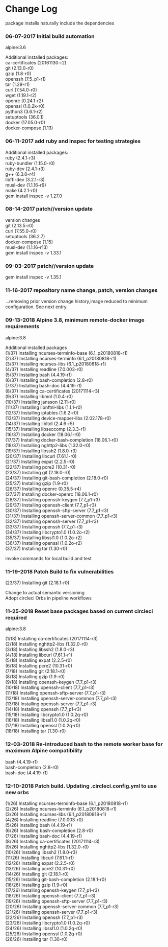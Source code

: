 # Change Log

package installs naturally include the dependencies

### 06-07-2017 Initial build automation

alpine:3.6

Additional installed packages:  
ca-certificates (20161130-r2)  
git (2.13.0-r0)  
gzip (1.8-r0)  
openssh (7.5_p1-r1)  
tar (1.29-r1)  
curl (7.54.0-r0)  
wget (1.19.1-r2)  
openrc (0.24.1-r2)  
openssl (1.0.2k-r0)  
python3 (3.6.1-r2)  
setuptools (36.0.1)  
docker (17.05.0-r0)  
docker-compose (1.13)  

### 06-11-2017 add ruby and inspec for testing strategies

Additional installed packages:  
ruby (2.4.1-r3)  
ruby-bundler (1.15.0-r0)  
ruby-dev (2.4.1-r3)  
g++ (6.3.0-r4)  
libffi-dev (3.2.1-r3)  
musl-dev (1.1.16-r9)  
make (4.2.1-r0)  
gem install inspec -v 1.27.0  


### 08-14-2017 patch//version update

version changes  
git (2.13.5-r0)  
curl (7.55.0-r0)  
setuptools (36.2.7)  
docker-compose (1.15)  
musl-dev (1.1.16-r13)  
gem install inspec -v 1.33.1  

### 09-03-2017 patch//version update

gem install inspec -v 1.35.1  

### 11-16-2017 repository name change, patch, version changes

...removing prior version change history,image reduced to minimum configuration. See next entry.  

### 09-13-2018 Alpine 3.8, minimum remote-docker image requirements

alpine:3.8  

Additional installed packages  
(1/37) Installing ncurses-terminfo-base (6.1_p20180818-r1)  
(2/37) Installing ncurses-terminfo (6.1_p20180818-r1)  
(3/37) Installing ncurses-libs (6.1_p20180818-r1)  
(4/37) Installing readline (7.0.003-r0)  
(5/37) Installing bash (4.4.19-r1)  
(6/37) Installing bash-completion (2.8-r0)  
(7/37) Installing bash-doc (4.4.19-r1)  
(8/37) Installing ca-certificates (20171114-r3)  
(9/37) Installing libmnl (1.0.4-r0)  
(10/37) Installing jansson (2.11-r0)  
(11/37) Installing libnftnl-libs (1.1.1-r0)  
(12/37) Installing iptables (1.6.2-r0)  
(13/37) Installing device-mapper-libs (2.02.178-r0)  
(14/37) Installing libltdl (2.4.6-r5)  
(15/37) Installing libseccomp (2.3.3-r1)  
(16/37) Installing docker (18.06.1-r0)  
(17/37) Installing docker-bash-completion (18.06.1-r0)  
(18/37) Installing nghttp2-libs (1.32.0-r0)  
(19/37) Installing libssh2 (1.8.0-r3)  
(20/37) Installing libcurl (7.61.1-r0)  
(21/37) Installing expat (2.2.5-r0)  
(22/37) Installing pcre2 (10.31-r0)  
(23/37) Installing git (2.18.0-r0)  
(24/37) Installing git-bash-completion (2.18.0-r0)  
(25/37) Installing gzip (1.9-r0)  
(26/37) Installing openrc (0.35.5-r4)   
(27/37) Installing docker-openrc (18.06.1-r0)  
(28/37) Installing openssh-keygen (7.7_p1-r3)  
(29/37) Installing openssh-client (7.7_p1-r3)  
(30/37) Installing openssh-sftp-server (7.7_p1-r3)  
(31/37) Installing openssh-server-common (7.7_p1-r3)  
(32/37) Installing openssh-server (7.7_p1-r3)  
(33/37) Installing openssh (7.7_p1-r3)  
(34/37) Installing libcrypto1.0 (1.0.2o-r2)  
(35/37) Installing libssl1.0 (1.0.2o-r2)  
(36/37) Installing openssl (1.0.2o-r2)  
(37/37) Installing tar (1.30-r0)  

invoke commands for local build and test  

### 11-19-2018 Patch Build to fix vulnerabilities  

(23/37) Installing git (2.18.1-r0)  

Change to actual semantic versioning  
Adopt circleci Orbs in pipeline workflows  

### 11-25-2018 Reset base packages based on current circleci required

alpine:3.8  
  
(1/18) Installing ca-certificates (20171114-r3)  
(2/18) Installing nghttp2-libs (1.32.0-r0)  
(3/18) Installing libssh2 (1.8.0-r3)  
(4/18) Installing libcurl (7.61.1-r1)  
(5/18) Installing expat (2.2.5-r0)  
(6/18) Installing pcre2 (10.31-r0)  
(7/18) Installing git (2.18.1-r0)  
(8/18) Installing gzip (1.9-r0)  
(9/18) Installing openssh-keygen (7.7_p1-r3)  
(10/18) Installing openssh-client (7.7_p1-r3)  
(11/18) Installing openssh-sftp-server (7.7_p1-r3)  
(12/18) Installing openssh-server-common (7.7_p1-r3)  
(13/18) Installing openssh-server (7.7_p1-r3)  
(14/18) Installing openssh (7.7_p1-r3)  
(15/18) Installing libcrypto1.0 (1.0.2q-r0)  
(16/18) Installing libssl1.0 (1.0.2q-r0)  
(17/18) Installing openssl (1.0.2q-r0)  
(18/18) Installing tar (1.30-r0)  

### 12-03-2018 Re-introduced bash to the remote worker base for maximum Alpine compatibility

bash (4.4.19-r1)  
bash-completion (2.8-r0)  
bash-doc (4.4.19-r1)  

### 12-10-2018 Patch build. Updating .circleci.config.yml to use new orbs

(1/26) Installing ncurses-terminfo-base (6.1_p20180818-r1)  
(2/26) Installing ncurses-terminfo (6.1_p20180818-r1)  
(3/26) Installing ncurses-libs (6.1_p20180818-r1)  
(4/26) Installing readline (7.0.003-r0)  
(5/26) Installing bash (4.4.19-r1)  
(6/26) Installing bash-completion (2.8-r0)  
(7/26) Installing bash-doc (4.4.19-r1)  
(8/26) Installing ca-certificates (20171114-r3)  
(9/26) Installing nghttp2-libs (1.32.0-r0)  
(10/26) Installing libssh2 (1.8.0-r3)  
(11/26) Installing libcurl (7.61.1-r1)  
(12/26) Installing expat (2.2.5-r0)  
(13/26) Installing pcre2 (10.31-r0)  
(14/26) Installing git (2.18.1-r0)  
(15/26) Installing git-bash-completion (2.18.1-r0)  
(16/26) Installing gzip (1.9-r0)  
(17/26) Installing openssh-keygen (7.7_p1-r3)  
(18/26) Installing openssh-client (7.7_p1-r3)  
(19/26) Installing openssh-sftp-server (7.7_p1-r3)  
(20/26) Installing openssh-server-common (7.7_p1-r3)  
(21/26) Installing openssh-server (7.7_p1-r3)  
(22/26) Installing openssh (7.7_p1-r3)  
(23/26) Installing libcrypto1.0 (1.0.2q-r0)  
(24/26) Installing libssl1.0 (1.0.2q-r0)  
(25/26) Installing openssl (1.0.2q-r0)  
(26/26) Installing tar (1.30-r0)  

